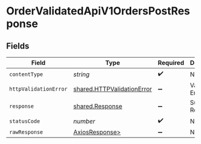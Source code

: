 # OrderValidatedApiV1OrdersPostResponse


## Fields

| Field                                                                    | Type                                                                     | Required                                                                 | Description                                                              |
| ------------------------------------------------------------------------ | ------------------------------------------------------------------------ | ------------------------------------------------------------------------ | ------------------------------------------------------------------------ |
| `contentType`                                                            | *string*                                                                 | :heavy_check_mark:                                                       | N/A                                                                      |
| `httpValidationError`                                                    | [shared.HTTPValidationError](../../models/shared/httpvalidationerror.md) | :heavy_minus_sign:                                                       | Validation Error                                                         |
| `response`                                                               | [shared.Response](../../models/shared/response.md)                       | :heavy_minus_sign:                                                       | Successful Response                                                      |
| `statusCode`                                                             | *number*                                                                 | :heavy_check_mark:                                                       | N/A                                                                      |
| `rawResponse`                                                            | [AxiosResponse>](https://axios-http.com/docs/res_schema)                 | :heavy_minus_sign:                                                       | N/A                                                                      |